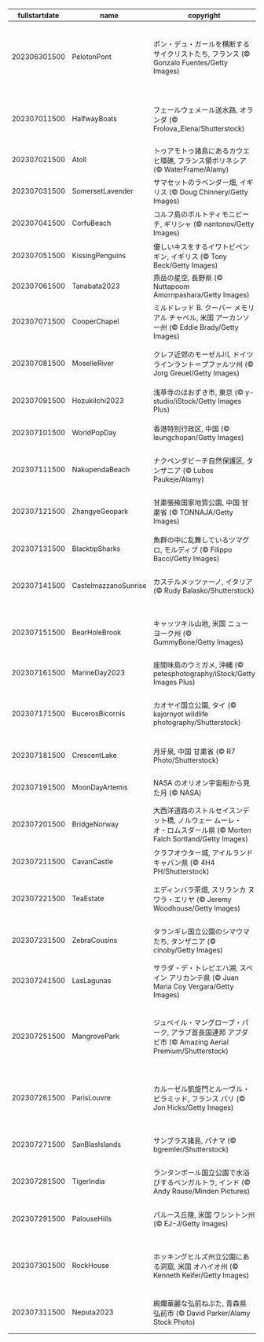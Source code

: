 |fullstartdate|name|copyright|title|image|
|--|--|--|--|--|
202306301500|PelotonPont|ポン・デュ・ガールを横断するサイクリストたち, フランス (© Gonzalo Fuentes/Getty Images)|今日はツール・ド・フランスの開催日|![](/ja-JP/2023/07/202306301500PelotonPont.jpg)|
202307011500|HalfwayBoats|フェールウェメール送水路, オランダ (© Frolova_Elena/Shutterstock)|車両と船舶が共存できる構造|![](/ja-JP/2023/07/202307011500HalfwayBoats.jpg)|
202307021500|Atoll|トゥアモトゥ諸島にあるカウエヒ環礁, フランス領ポリネシア (© WaterFrame/Alamy)|隠れた楽園|![](/ja-JP/2023/07/202307021500Atoll.jpg)|
202307031500|SomersetLavender|サマセットのラベンダー畑, イギリス  (© Doug Chinnery/Getty Images)|一面に広がる紫|![](/ja-JP/2023/07/202307031500SomersetLavender.jpg)|
202307041500|CorfuBeach|コルフ島のポルトティモニビーチ, ギリシャ (© nantonov/Getty Images)|青い宝石の秘境|![](/ja-JP/2023/07/202307041500CorfuBeach.jpg)|
202307051500|KissingPenguins|優しいキスをするイワトビペンギン, イギリス (© Tony Beck/Getty Images)|今日は国際キスの日|![](/ja-JP/2023/07/202307051500KissingPenguins.jpg)|
202307061500|Tanabata2023|燕岳の星空, 長野県 (© Nuttapoom Amornpashara/Getty Images)|今日は七夕|![](/ja-JP/2023/07/202307061500Tanabata2023.jpg)|
202307071500|CooperChapel|ミルドレッド B. クーパー メモリアル チャペル, 米国 アーカンソー州 (© Eddie Brady/Getty Images)|光と影が絡み合うチャペル|![](/ja-JP/2023/07/202307071500CooperChapel.jpg)|
202307081500|MoselleRiver|クレフ近郊のモーゼル川, ドイツ ラインラント＝プファルツ州 (© Jorg Greuel/Getty Images)|美味しいワインの生産地|![](/ja-JP/2023/07/202307081500MoselleRiver.jpg)|
202307091500|HozukiIchi2023|浅草寺のほおずき市, 東京 (© y-studio/iStock/Getty Images Plus)|今日は四万六千日|![](/ja-JP/2023/07/202307091500HozukiIchi2023.jpg)|
202307101500|WorldPopDay|香港特別行政区, 中国 (© leungchopan/Getty Images)|今日は世界人口デー|![](/ja-JP/2023/07/202307101500WorldPopDay.jpg)|
202307111500|NakupendaBeach|ナクペンダビーチ自然保護区, タンザニア (© Lubos Paukeje/Alamy)|瑠璃色に包まれた白い砂州|![](/ja-JP/2023/07/202307111500NakupendaBeach.jpg)|
202307121500|ZhangyeGeopark|甘粛張掖国家地質公園, 中国 甘粛省 (© TONNAJA/Getty Images)|今日は国際ロックの日|![](/ja-JP/2023/07/202307121500ZhangyeGeopark.jpg)|
202307131500|BlacktipSharks|魚群の中に乱舞しているツマグロ, モルディブ (© Filippo Bacci/Getty Images)|今日はサメ啓発の日|![](/ja-JP/2023/07/202307131500BlacktipSharks.jpg)|
202307141500|CastelmazzanoSunrise|カステルメッツァーノ, イタリア (© Rudy Balasko/Shutterstock)|岩山に張り付く美しい村|![](/ja-JP/2023/07/202307141500CastelmazzanoSunrise.jpg)|
202307151500|BearHoleBrook|キャッツキル山地, 米国 ニューヨーク州 (© GummyBone/Getty Images)|岩々の間を流れる清らかな小川|![](/ja-JP/2023/07/202307151500BearHoleBrook.jpg)|
202307161500|MarineDay2023|座間味島のウミガメ, 沖縄 (© petesphotography/iStock/Getty Images Plus)|今日は海の日|![](/ja-JP/2023/07/202307161500MarineDay2023.jpg)|
202307171500|BucerosBicornis|カオヤイ国立公園, タイ (© kajornyot wildlife photography/Shutterstock)|空を舞う鮮やかなオオサイチョウ|![](/ja-JP/2023/07/202307171500BucerosBicornis.jpg)|
202307181500|CrescentLake|月牙泉, 中国 甘粛省 (© R7 Photo/Shutterstock)|砂漠にある「月」|![](/ja-JP/2023/07/202307181500CrescentLake.jpg)|
202307191500|MoonDayArtemis|NASA のオリオン宇宙船から見た月 (© NASA)|今日は国際月の日|![](/ja-JP/2023/07/202307191500MoonDayArtemis.jpg)|
202307201500|BridgeNorway|大西洋道路のストルセイスンデット橋, ノルウェー ムーレ・オ・ロムスダール県 (© Morten Falch Sortland/Getty Images)|小さな島々を飛び越える橋|![](/ja-JP/2023/07/202307201500BridgeNorway.jpg)|
202307211500|CavanCastle|クラフオウター城, アイルランド キャバン県 (© 4H4 PH/Shutterstock)|時を経た中世の驚異|![](/ja-JP/2023/07/202307211500CavanCastle.jpg)|
202307221500|TeaEstate|エディンバラ茶畑, スリランカ ヌワラ・エリヤ (© Jeremy Woodhouse/Getty Images)|広大な丘陵に広がる茶畑|![](/ja-JP/2023/07/202307221500TeaEstate.jpg)|
202307231500|ZebraCousins|タランギレ国立公園のシマウマたち, タンザニア (© cinoby/Getty Images)|今日は米国いとこの日|![](/ja-JP/2023/07/202307231500ZebraCousins.jpg)|
202307241500|LasLagunas|サラダ・デ・トレビエハ湖, スペイン アリカンテ県 (© Juan Maria Coy Vergara/Getty Images)|ピンクに輝く湖水|![](/ja-JP/2023/07/202307241500LasLagunas.jpg)|
202307251500|MangrovePark|ジュベイル・マングローブ・パーク, アラブ首長国連邦 アブダビ市 (© Amazing Aerial Premium/Shutterstock)|今日はマングローブ生態系保護の国際デー|![](/ja-JP/2023/07/202307251500MangrovePark.jpg)|
202307261500|ParisLouvre|カルーゼル凱旋門とルーヴル・ピラミッド, フランス パリ (© Jon Hicks/Getty Images)|夕焼けを浴びるカルーゼル凱旋門|![](/ja-JP/2023/07/202307261500ParisLouvre.jpg)|
202307271500|SanBlasIslands|サンブラス諸島, パナマ (© bgremler/Shutterstock)|カリブ海の隠された宝石|![](/ja-JP/2023/07/202307271500SanBlasIslands.jpg)|
202307281500|TigerIndia|ランタンボール国立公園で水浴びするベンガルトラ, インド (© Andy Rouse/Minden Pictures)|今日は国際トラの日|![](/ja-JP/2023/07/202307281500TigerIndia.jpg)|
202307291500|PalouseHills|パルース丘陵, 米国 ワシントン州 (© EJ-J/Getty Images)|金色の畑に覆われた丘陵|![](/ja-JP/2023/07/202307291500PalouseHills.jpg)|
202307301500|RockHouse|ホッキングヒルズ州立公園にある洞窟, 米国 オハイオ州 (© Kenneth Keifer/Getty Images)|自然が創り出した「部屋」|![](/ja-JP/2023/07/202307301500RockHouse.jpg)|
202307311500|Neputa2023|絢爛華麗な弘前ねぷた, 青森県 弘前市 (© David Parker/Alamy Stock Photo)|今日から弘前ねぷたまつり|![](/ja-JP/2023/07/202307311500Neputa2023.jpg)|
